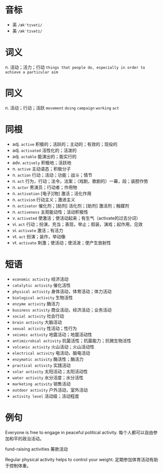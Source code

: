 # 音标

- 英 `/æk'tɪvəti/`
- 美 `/ækˈtɪvətɪ/`

# 词义

n. 活动；活力；行动
`things that people do, especially in order to achieve a particular aim`

# 同义

n. 活动；行动；活跃
`movement` `doing` `campaign` `working` `act`

# 同根

- adj. `active` 积极的；活跃的；主动的；有效的；现役的
- adj. `activated` 活性化的；活泼的
- adj. `actable` 能演出的；能实行的
- adv. `actively` 积极地；活跃地
- n. `active` 主动语态；积极分子
- n. `action` 行动；活动；功能；战斗；情节
- n. `act` 行为，行动；法令，法案；（戏剧，歌剧的）一幕，段；装腔作势
- n. `actor` 男演员；行动者；作用物
- n. `activation` [电子][物] 激活；活化作用
- n. `activism` 行动主义；激进主义
- n. `activator` 催化剂；[助剂] 活化剂；[助剂] 激活剂；触媒剂
- n. `activeness` 主观能动性；活动积极性
- v. `activated` 使激活；使活动起来；有生气（activate的过去分词）
- vi. `act` 行动；扮演，充当；表现，举止；假装，演戏；起作用，见效
- vi. `activate` 激活；有活力
- vt. `act` 扮演；装作，举动像
- vt. `activate` 刺激；使活动；使活泼；使产生放射性

# 短语

- `economic activity` 经济活动
- `catalytic activity` 催化活性
- `physical activity` 身体活动，体育活动；体力活动
- `biological activity` 生物活性
- `enzyme activity` 酶活力
- `business activity` 商业活动，经济活动；业务活动
- `social activity` 社会行动
- `brain activity` 大脑活动
- `sexual activity` 性活动；性行为
- `seismic activity` 地震活动；地震活动性
- `antimicrobial activity` 抗菌活性；抗菌能力；抗微生物活性
- `volcanic activity` 火山活动；火山活动性
- `electrical activity` 电活动，脑电活动
- `enzymatic activity` 酶活性；酶活力
- `practical activity` 实践活动
- `solar activity` 太阳活动；太阳活动性
- `water activity` 水分活度；水分活性
- `marketing activity` 销售活动
- `outdoor activity` 户外活动，室外活动
- `activity level` 活动级；活动程度

# 例句

Everyone is free to engage in peaceful political activity.
每个人都可以自由参加和平的政治活动。

fund-raising activities
筹款活动

Regular physical activity helps to control your weight.
定期参加体育活动有助于控制体重。



